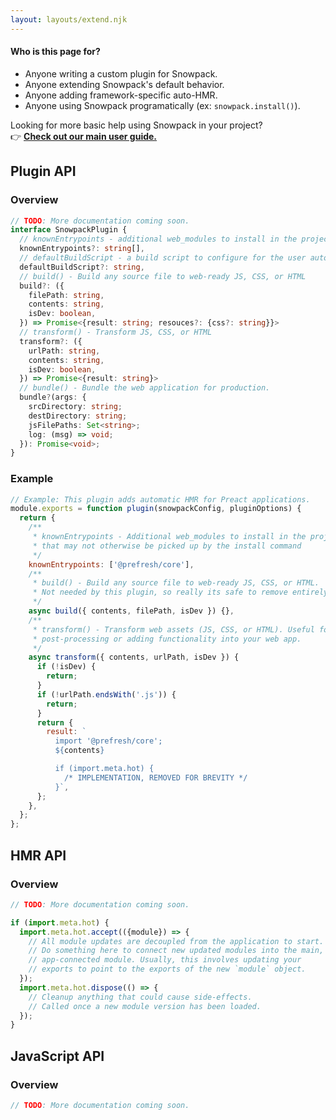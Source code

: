 ```yaml
---
layout: layouts/extend.njk
---
```



#### Who is this page for?

- Anyone writing a custom plugin for Snowpack.
- Anyone extending Snowpack's default behavior.
- Anyone adding framework-specific auto-HMR.
- Anyone using Snowpack programatically (ex: `snowpack.install()`).

Looking for more basic help using Snowpack in your project?  
👉 **[Check out our main user guide.](/)**

## Plugin API

### Overview

```ts
// TODO: More documentation coming soon.
interface SnowpackPlugin {
  // knownEntrypoints - additional web_modules to install in the project
  knownEntrypoints?: string[],
  // defaultBuildScript - a build script to configure for the user automatically
  defaultBuildScript?: string,
  // build() - Build any source file to web-ready JS, CSS, or HTML
  build?: ({
    filePath: string,
    contents: string,
    isDev: boolean,
  }) => Promise<{result: string; resouces?: {css?: string}}>
  // transform() - Transform JS, CSS, or HTML
  transform?: ({
    urlPath: string,
    contents: string,
    isDev: boolean,
  }) => Promise<{result: string}>
  // bundle() - Bundle the web application for production.
  bundle?(args: {
    srcDirectory: string;
    destDirectory: string;
    jsFilePaths: Set<string>;
    log: (msg) => void;
  }): Promise<void>;
}
```

### Example 
```js
// Example: This plugin adds automatic HMR for Preact applications.
module.exports = function plugin(snowpackConfig, pluginOptions) {
  return {
    /**
     * knownEntrypoints - Additional web_modules to install in the project
     * that may not otherwise be picked up by the install command
     */
    knownEntrypoints: ['@prefresh/core'],
    /**
     * build() - Build any source file to web-ready JS, CSS, or HTML.
     * Not needed by this plugin, so really its safe to remove entirely.
     */
    async build({ contents, filePath, isDev }) {},
    /**
     * transform() - Transform web assets (JS, CSS, or HTML). Useful for 
     * post-processing or adding functionality into your web app.
     */
    async transform({ contents, urlPath, isDev }) {
      if (!isDev) {
        return;
      }
      if (!urlPath.endsWith('.js')) {
        return;
      }
      return {
        result: `
          import '@prefresh/core';
          ${contents}

          if (import.meta.hot) {
            /* IMPLEMENTATION, REMOVED FOR BREVITY */
          }`,
      };
    },
  };
};
```


## HMR API

### Overview

```js
// TODO: More documentation coming soon.

if (import.meta.hot) {
  import.meta.hot.accept(({module}) => {
    // All module updates are decoupled from the application to start.
    // Do something here to connect new updated modules into the main,
    // app-connected module. Usually, this involves updating your 
    // exports to point to the exports of the new `module` object.
  });
  import.meta.hot.dispose(() => {
    // Cleanup anything that could cause side-effects.
    // Called once a new module version has been loaded.  
  });
}
```

## JavaScript API

### Overview


```js
// TODO: More documentation coming soon.
```
